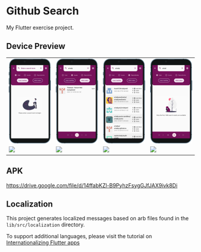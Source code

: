 # Github Search

My Flutter exercise project.

## Device Preview

<table>
    <tr>
        <td>
            <img src="screenshots/light theme/ios_phone_iphone-13_1672977127908.png">
        </td>
        <td>
            <img src="screenshots/light theme/ios_phone_iphone-13_1672977217361.png">
        </td>
        <td>
            <img src="screenshots/light theme/ios_phone_iphone-13_1672977241454.png">
        </td>
        <td>
            <img src="screenshots/light theme/ios_phone_iphone-13_1672977568311.png">
        </td>
    </tr>
    <tr>
        <td>
            <img src="screenshots/light theme/ios_phone_iphone-13_1672977137131.png">
        </td>
        <td>
            <img src="screenshots/light theme/ios_phone_iphone-13_1672977223102.png">
        </td>
        <td>
            <img src="screenshots/light theme/ios_phone_iphone-13_1672977247072.png">
        </td>
        <td>
            <img src="screenshots/light theme/ios_phone_iphone-13_1672977303816.png">
        </td>
    </tr>
</table>

## APK

https://drive.google.com/file/d/14ffabKZl-B9PyhzFsygGJfJAX9ivk8Di

## Localization

This project generates localized messages based on arb files found in
the `lib/src/localization` directory.

To support additional languages, please visit the tutorial on
[Internationalizing Flutter
apps](https://flutter.dev/docs/development/accessibility-and-localization/internationalization)
